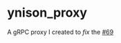 # ynison_proxy

A gRPC proxy I created to *fix* the [#69](https://github.com/es3n1n/nowplaying/issues/69)
